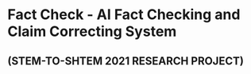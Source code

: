 # Fact Check - AI Fact Checking and Claim Correcting System
## (STEM-TO-SHTEM 2021 RESEARCH PROJECT)
